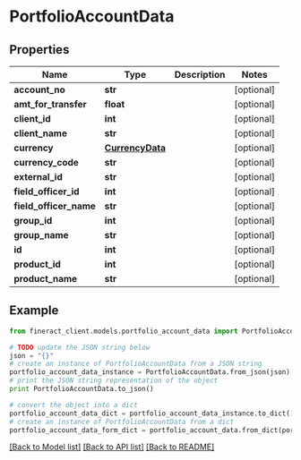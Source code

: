 # PortfolioAccountData


## Properties

Name | Type | Description | Notes
------------ | ------------- | ------------- | -------------
**account_no** | **str** |  | [optional] 
**amt_for_transfer** | **float** |  | [optional] 
**client_id** | **int** |  | [optional] 
**client_name** | **str** |  | [optional] 
**currency** | [**CurrencyData**](CurrencyData.md) |  | [optional] 
**currency_code** | **str** |  | [optional] 
**external_id** | **str** |  | [optional] 
**field_officer_id** | **int** |  | [optional] 
**field_officer_name** | **str** |  | [optional] 
**group_id** | **int** |  | [optional] 
**group_name** | **str** |  | [optional] 
**id** | **int** |  | [optional] 
**product_id** | **int** |  | [optional] 
**product_name** | **str** |  | [optional] 

## Example

```python
from fineract_client.models.portfolio_account_data import PortfolioAccountData

# TODO update the JSON string below
json = "{}"
# create an instance of PortfolioAccountData from a JSON string
portfolio_account_data_instance = PortfolioAccountData.from_json(json)
# print the JSON string representation of the object
print PortfolioAccountData.to_json()

# convert the object into a dict
portfolio_account_data_dict = portfolio_account_data_instance.to_dict()
# create an instance of PortfolioAccountData from a dict
portfolio_account_data_form_dict = portfolio_account_data.from_dict(portfolio_account_data_dict)
```
[[Back to Model list]](../README.md#documentation-for-models) [[Back to API list]](../README.md#documentation-for-api-endpoints) [[Back to README]](../README.md)


